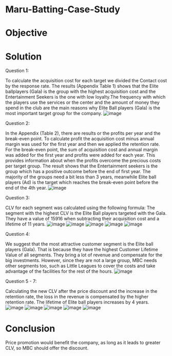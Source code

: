 # Maru-Batting-Case-Study 

# Objective 

# Solution 

Question 1: 

To calculate the acquisition cost for each target we divided the Contact cost by the response rate. The results (Appendix Table 1) shows that the Elite ballplayers (Gala) is the group with the highest acquisition cost and the Entertainment Seekers is the one with low loyalty.The frequency with which the players use the services or the center and the amount of money they spend in the club are the main reasons why Elite Ball players (Gala) is the most important target group for the company.
![image](https://user-images.githubusercontent.com/86486235/125588437-32f82a5c-a49f-4380-ab43-414a1f403fe0.png)


Question 2: 

In the Appendix (Table 2), there are results or the profits per year and the break-even point. To calculate profit the acquisition cost minus annual margin was used for the first year and then we applied the retention rate. For the break-even point, the sum of acquisition cost and annual margin was added for the first year and profits were added for each year. This provides information about when the profits overcome the precious costs per target group. The result shows that the Entertainment seekers is the group which has a positive outcome before the end of first year. The majority of the groups need a bit less than 3 years, meanwhile Elite ball players (Ad) is the target which reaches the break-even point before the end of the 4th year. 
![image](https://user-images.githubusercontent.com/86486235/125599791-518e707d-05d8-41ca-97c8-c8c5450a04a8.png)

Question 3: 

CLV for each segment was calculated using the following formula: 
The segment with the highest CLV is the Elite Ball players targeted with the Gala. They have a value of 15916 when subtracting their acquisition cost and a lifetime of 11 years. 
![image](https://user-images.githubusercontent.com/86486235/125601807-95e34406-d2a0-4942-a12d-04d0aa62afec.png) 
![image](https://user-images.githubusercontent.com/86486235/125601919-718dc925-d7b4-4396-92d9-dbf5cb9b6ef2.png)
![image](https://user-images.githubusercontent.com/86486235/125602098-7dc43587-0325-47ed-8bb3-64f53ed67a38.png)
![image](https://user-images.githubusercontent.com/86486235/125602250-3346610a-8055-4e8f-865f-72f185169d47.png)
![image](https://user-images.githubusercontent.com/86486235/125602420-e0fcc62c-fc55-4026-b91f-edcc13fdafef.png)

Question 4: 

We suggest that the most attractive customer segment is the Elite ball players (Gala). That is because they have the highest Customer Lifetime Value of all segments. They bring a lot of revenue and compensate for the big investments. However, since they are not a large group, MBC needs other segments too, such as Little Leagues to cover the costs and take advantage of the facilities for the rest of the hours. 
![image](https://user-images.githubusercontent.com/86486235/125602575-2118a6ea-ebfa-4e6b-8a8d-ee3a74cce97c.png)

Question 5 - 7: 

Calculating the new CLV after the price discount and the increase in the retention rate, the loss in the revenue is compensated by the higher retention rate. The lifetime of Elite ball players increases by 4 years. 
![image](https://user-images.githubusercontent.com/86486235/125602766-4a457ca5-d95b-483b-b96f-779367028dff.png)
![image](https://user-images.githubusercontent.com/86486235/125602903-d8ccd41a-fc71-4fc7-93f8-e48352903d51.png)
![image](https://user-images.githubusercontent.com/86486235/125603094-9ca13c95-45cd-490a-aa94-4b99915b2103.png)
![image](https://user-images.githubusercontent.com/86486235/125603287-485ea3f6-fa88-4dca-955d-dc816d7549c0.png)
![image](https://user-images.githubusercontent.com/86486235/125603436-85c3cd6e-f4e4-481c-98e2-11798af7d050.png)


# Conclusion 

Price promotion would benefit the company, as long as it leads to greater CLV, so MBC should offer the discount. 
